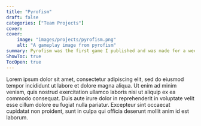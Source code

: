 ```yaml
---
title: "Pyrofism"
draft: false
categories: ["Team Projects"]
cover:
cover:
    image: "images/projects/pyrofism.png"
    alt: "A gameplay image from pyrofism"
summary: Pyrofism was the first game I published and was made for a week long gamejam.
ShowToc: true
TocOpen: true
---
```


Lorem ipsum dolor sit amet, consectetur adipiscing elit, sed do eiusmod tempor incididunt ut labore et dolore magna aliqua. Ut enim ad minim veniam, quis nostrud exercitation ullamco laboris nisi ut aliquip ex ea commodo consequat. Duis aute irure dolor in reprehenderit in voluptate velit esse cillum dolore eu fugiat nulla pariatur. Excepteur sint occaecat cupidatat non proident, sunt in culpa qui officia deserunt mollit anim id est laborum.
